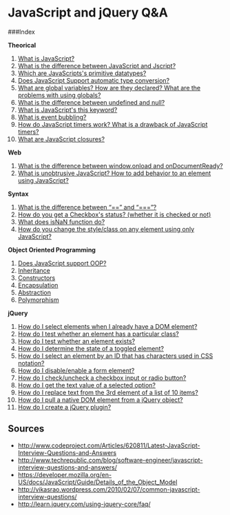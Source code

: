 JavaScript and jQuery Q&A
=========================

###Index

**Theorical**

 1. [What is JavaScript?](/questions/Theorical.md#1-what-is-javascript)
 2. [What is the difference between JavaScript and Jscript?](/questions/Theorical.md#2-what-is-the-difference-between-javascript-and-jscript)
 3. [Which are JavaScripts's primitive datatypes?](/questions/Theorical.md#3-which-are-javascriptss-primitive-datatypes)
 4. [Does JavaScript Support automatic type conversion?](/questions/Theorical.md#4-does-javascript-support-automatic-type-conversion)
 5. [What are global variables? How are they declared? What are the problems with using globals?](/questions/Theorical.md#5-what-are-global-variables-how-are-they-declared-what-are-the-problems-with-using-globals)
 6. [What is the difference between undefined and null?](/questions/Theorical.md#6-what-is-the-difference-between-undefined-and-null)
 7. [What is JavaScript's this keyword?](/questions/Theorical.md#7-what-is-javascripts-this-keyword)
 8. [What is event bubbling?](/questions/Theorical.md#8-what-is-event-bubbling)
 9. [How do JavaScript timers work? What is a drawback of JavaScript timers?](/questions/Theorical.md#9-how-do-javascript-timers-work-what-is-a-drawback-of-javascript-timers)
 10. [What are JavaScript closures?](/questions/Theorical.md#10-what-are-javascript-closures)

**Web**

1. [What is the difference between window.onload and onDocumentReady?](/questions/Web.md#1-what-is-the-difference-between-windowonload-and-ondocumentready)
2. [What is unobtrusive JavaScript? How to add behavior to an element using JavaScript?](/questions/Web.md#2-what-is-unobtrusive-javascript-how-to-add-behavior-to-an-element-using-javascript)

**Syntax**

 1. [What is the difference between “==” and “===”?](/questions/Syntax.md#1-what-is-the-difference-between--and-)
 2. [How do you get a Checkbox's status? (whether it is checked or not)](/questions/Syntax.md#2-how-do-you-get-a-checkboxs-status-whether-it-is-checked-or-not)
 3. [What does isNaN function do?](/questions/Syntax.md#3-what-does-isnan-function-do)
 4. [How do you change the style/class on any element using only JavaScript?](/questions/Syntax.md#4-how-do-you-change-the-styleclass-on-any-element-using-only-javascript)

**Object Oriented Programming**

 1. [Does JavaScript support OOP?](/questions/OOP.md#1-does-javascript-support-oop)
 2. [Inheritance](/questions/OOP.md#2-inheritance)
 3. [Constructors](/questions/OOP.md#3-constructors)
 4. [Encapsulation](/OOP.md#4-encapsulation)
 5. [Abstraction](/questions/OOP.md#5-abstraction)
 6. [Polymorphism](/questions/OOP.md#6-polymorphism)

**jQuery**
 
 1. [How do I select elements when I already have a DOM element?](/questions/jQuery.md#1-how-do-i-select-elements-when-i-already-have-a-dom-element)
 2. [How do I test whether an element has a particular class?](/questions/jQuery.md#2-how-do-i-test-whether-an-element-has-a-particular-class)
 3. [How do I test whether an element exists?](/questions/jQuery.md#3-how-do-i-test-whether-an-element-exists)
 4. [How do I determine the state of a toggled element?](/questions/jQuery.md#4-how-do-i-determine-the-state-of-a-toggled-element)
 5. [How do I select an element by an ID that has characters used in CSS notation?](/questions/jQuery.md#5-how-do-i-select-an-element-by-an-id-that-has-characters-used-in-css-notation)
 6. [How do I disable/enable a form element?](/questions/jQuery.md#6-how-do-i-disableenable-a-form-element)
 7. [How do I check/uncheck a checkbox input or radio button?](/questions/jQuery.md#7-how-do-i-checkuncheck-a-checkbox-input-or-radio-button)
 8. [How do I get the text value of a selected option?](/questions/jQuery.md#8-how-do-i-get-the-text-value-of-a-selected-option)
 9. [How do I replace text from the 3rd element of a list of 10 items?](/questions/jQuery.md#9-how-do-i-replace-text-from-the-3rd-element-of-a-list-of-10-items)
 10. [How do I pull a native DOM element from a jQuery object?](/questions/jQuery.md#10-how-do-i-pull-a-native-dom-element-from-a-jquery-object)
 11. [How do I create a jQuery plugin?](/questions/jQuery.md#11-how-do-i-create-a-jquery-plugin)

Sources
--------

- http://www.codeproject.com/Articles/620811/Latest-JavaScript-Interview-Questions-and-Answers
- http://www.techrepublic.com/blog/software-engineer/javascript-interview-questions-and-answers/
- https://developer.mozilla.org/en-US/docs/JavaScript/Guide/Details_of_the_Object_Model
- http://vikasrao.wordpress.com/2010/02/07/common-javascript-interview-questions/
- http://learn.jquery.com/using-jquery-core/faq/
